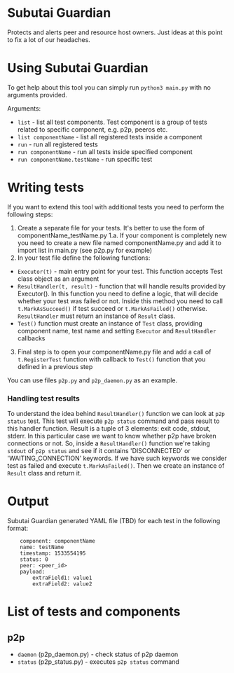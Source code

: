 # Subutai Guardian
Protects and alerts peer and resource host owners. Just ideas at this point
to fix a lot of our headaches.

# Using Subutai Guardian

To get help about this tool you can simply run `python3 main.py` with no arguments provided.

Arguments:

* `list` - list all test components. Test component is a group of tests related to specific component, e.g. p2p, peeros etc.
* `list componentName` - list all registered tests inside a component
* `run` - run all registered tests
* `run componentName` - run all tests inside specified component
* `run componentName.testName` - run specific test

# Writing tests

If you want to extend this tool with additional tests you need to perform the following steps:

1. Create a separate file for your tests. It's better to use the form of componentName_testName.py
1.a. If your component is completely new you need to create a new file named componentName.py and add it to import list in main.py (see p2p.py for example)
2. In your test file define the following functions:
* `Executor(t)` - main entry point for your test. This function accepts Test class object as an argument
* `ResultHandler(t, result)` - function that will handle results provided by Executor(). In this function you need to define a logic, that will decide
    whether your test was failed or not. Inside this method you need to call `t.MarkAsSucceed()` if test succeed or `t.MarkAsFailed()` otherwise. 
    `ResultHandler` must return an instance of `Result` class.
* `Test()` function must create an instance of `Test` class, providing component name, test name and setting `Executor` and `ResultHandler` callbacks
3. Final step is to open your componentName.py file and add a call of `t.RegisterTest` function with callback to `Test()` function that you defined in a 
previous step

You can use files `p2p.py` and `p2p_daemon.py` as an example.

### Handling test results

To understand the idea behind `ResultHandler()` function we can look at `p2p status` test. This test will execute `p2p status` command and pass result to this handler function. Result is a tuple of 3 elements: exit code, stdout, stderr. In this particular case we want to know whether p2p have broken connections or not. So, inside
a `ResultHandler()` function we're taking `stdout` of `p2p status` and see if it contains 'DISCONNECTED' or 'WAITING_CONNECTION' keywords. If we have such keywords we
consider test as failed and execute `t.MarkAsFailed()`. Then we create an instance of `Result` class and return it. 

# Output

Subutai Guardian generated YAML file (TBD) for each test in the following format:
```
    component: componentName
    name: testName
    timestamp: 1533554195
    status: 0
    peer: <peer_id>
    payload:
        extraField1: value1
        extraField2: value2
```

# List of tests and components

## p2p
* `daemon` (p2p_daemon.py) - check status of p2p daemon
* `status` (p2p_status.py) - executes `p2p status` command